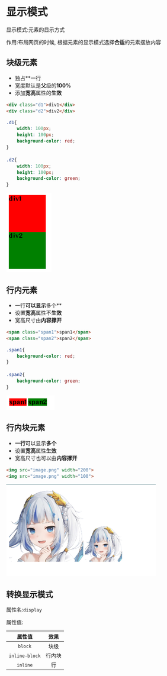 # 显示模式

显示模式:元素的显示方式

作用:布局网页的时候, 根据元素的显示模式选择**合适**的元素摆放内容

## 块级元素

* 独占**一行
* 宽度默认是**父**级的**100%**
* 添加**宽高**属性的**生效**

```html
<div class="d1">div1</div>
<div class="d2">div2</div>
```

```css
.d1{
    width: 100px;
    height: 100px;
    background-color: red;
}

.d2{
    width: 100px;
    height: 100px;
    background-color: green;
}
```

![5eb7c68a867c36043fbcdbf9db678e56d70849f3](Assets/5eb7c68a867c36043fbcdbf9db678e56d70849f3.png)

## 行内元素

* 一行**可以显示**多个**
* 设置**宽高**属性不**生效**
* 宽高尺寸由**内容撑开**

```html
<span class="span1">span1</span>
<span class="span2">span2</span>
```

```css
.span1{
    background-color: red;
}

.span2{
    background-color: green;
}
```

![566822356d3b6926221b9e8527b4dd0deeb005c0](Assets/566822356d3b6926221b9e8527b4dd0deeb005c0.png)

## 行内块元素

* **一行**可以显示**多个**
* 设置**宽高**属性**生效**
* 宽高尺寸也可以由**内容撑开**

```html
<img src="image.png" width="200">
<img src="image.png" width="100">
```

![947fbc50c713f7e5e7f814064e625a7e1dd81b23](Assets/947fbc50c713f7e5e7f814064e625a7e1dd81b23.png)

## 转换显示模式

属性名:`display`

属性值:

|     属性值     |  效果  |
| :------------: | :----: |
|    `block`     |  块级  |
| `inline-block` | 行内块 |
|    `inline`    |   行   |

